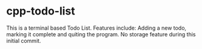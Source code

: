 # cpp-todo-list
This is a terminal based Todo List. Features include: Adding a new todo, marking it complete and quiting the program. No storage feature during this initial commit.
